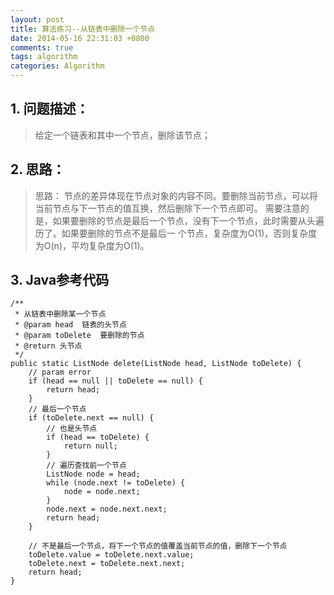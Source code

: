 ```yaml
---
layout: post
title: 算法练习--从链表中删除一个节点
date: 2014-05-16 22:31:03 +0800
comments: true
tags: algorithm
categories: Algorithm
---
```


## 1. 问题描述：

> 给定一个链表和其中一个节点，删除该节点；

<!-- more -->

## 2. 思路：

> 思路：
节点的差异体现在节点对象的内容不同。要删除当前节点，可以将当前节点与下一节点的值互换，然后删除下一个节点即可。
需要注意的是，如果要删除的节点是最后一个节点，没有下一个节点，此时需要从头遍历了。如果要删除的节点不是最后一
个节点，复杂度为O(1)，否则复杂度为O(n)，平均复杂度为O(1)。

## 3. Java参考代码

    /**
     * 从链表中删除某一个节点
     * @param head  链表的头节点
     * @param toDelete  要删除的节点
     * @return 头节点
     */
	public static ListNode delete(ListNode head, ListNode toDelete) {
		// param error
		if (head == null || toDelete == null) {
			return head;
		}
		// 最后一个节点
		if (toDelete.next == null) {
			// 也是头节点
			if (head == toDelete) {
                return null;
			}
			// 遍历查找前一个节点
			ListNode node = head;
			while (node.next != toDelete) {
				node = node.next;
			}
			node.next = node.next.next;
			return head;
		}

        // 不是最后一个节点，将下一个节点的值覆盖当前节点的值，删除下一个节点
		toDelete.value = toDelete.next.value;
		toDelete.next = toDelete.next.next;
		return head;
	}
